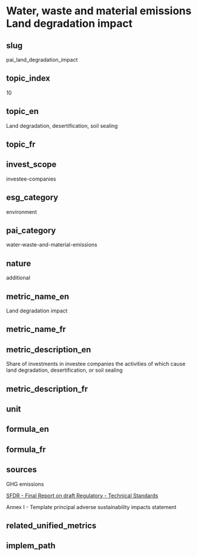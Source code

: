 # Water, waste and material emissions Land degradation impact


## slug

pai_land_degradation_impact

## topic_index

10

## topic_en

Land degradation, desertification, soil sealing

## topic_fr



## invest_scope

investee-companies

## esg_category

environment

## pai_category

water-waste-and-material-emissions

## nature

additional

## metric_name_en

Land degradation impact

## metric_name_fr



## metric_description_en

Share of investments in investee companies the activities of which cause land degradation, desertification, or soil sealing

## metric_description_fr



## unit



## formula_en



## formula_fr



## sources


GHG emissions  

[SFDR - Final Report on draft Regulatory - Technical Standards](https://www.eiopa.europa.eu/sites/default/files/publications/reports/jc-2021-03-joint-esas-final-report-on-rts-under-sfdr.pdf)  

Annex I - Template principal adverse sustainability impacts statement
 

## related_unified_metrics



## implem_path


            